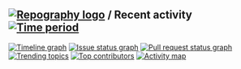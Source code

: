 
## [![Repography logo](https://images.repography.com/logo.svg)](https://repography.com) / Recent activity [![Time period](https://images.repography.com/35428199/sudheerneo/gamechallenges-react-android-app/recent-activity/zUE2R64bKY5E5M9koRLh70m97Ybmm9sD5H4t7qS7cg0/PDCyVJdHSLKkU5nNOhXZ8AE8BSu3bEboG-_OLiA1sM8_badge.svg)](https://repography.com)
[![Timeline graph](https://images.repography.com/35428199/sudheerneo/gamechallenges-react-android-app/recent-activity/zUE2R64bKY5E5M9koRLh70m97Ybmm9sD5H4t7qS7cg0/PDCyVJdHSLKkU5nNOhXZ8AE8BSu3bEboG-_OLiA1sM8_timeline.svg)](https://github.com/sudheerneo/gamechallenges-react-android-app/commits)
[![Issue status graph](https://images.repography.com/35428199/sudheerneo/gamechallenges-react-android-app/recent-activity/zUE2R64bKY5E5M9koRLh70m97Ybmm9sD5H4t7qS7cg0/PDCyVJdHSLKkU5nNOhXZ8AE8BSu3bEboG-_OLiA1sM8_issues.svg)](https://github.com/sudheerneo/gamechallenges-react-android-app/issues)
[![Pull request status graph](https://images.repography.com/35428199/sudheerneo/gamechallenges-react-android-app/recent-activity/zUE2R64bKY5E5M9koRLh70m97Ybmm9sD5H4t7qS7cg0/PDCyVJdHSLKkU5nNOhXZ8AE8BSu3bEboG-_OLiA1sM8_prs.svg)](https://github.com/sudheerneo/gamechallenges-react-android-app/pulls)
[![Trending topics](https://images.repography.com/35428199/sudheerneo/gamechallenges-react-android-app/recent-activity/zUE2R64bKY5E5M9koRLh70m97Ybmm9sD5H4t7qS7cg0/PDCyVJdHSLKkU5nNOhXZ8AE8BSu3bEboG-_OLiA1sM8_words.svg)](https://github.com/sudheerneo/gamechallenges-react-android-app/commits)
[![Top contributors](https://images.repography.com/35428199/sudheerneo/gamechallenges-react-android-app/recent-activity/zUE2R64bKY5E5M9koRLh70m97Ybmm9sD5H4t7qS7cg0/PDCyVJdHSLKkU5nNOhXZ8AE8BSu3bEboG-_OLiA1sM8_users.svg)](https://github.com/sudheerneo/gamechallenges-react-android-app/graphs/contributors)
[![Activity map](https://images.repography.com/35428199/sudheerneo/gamechallenges-react-android-app/recent-activity/zUE2R64bKY5E5M9koRLh70m97Ybmm9sD5H4t7qS7cg0/PDCyVJdHSLKkU5nNOhXZ8AE8BSu3bEboG-_OLiA1sM8_map.svg)](https://github.com/sudheerneo/gamechallenges-react-android-app/commits)

